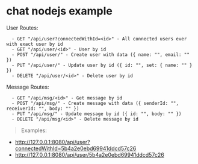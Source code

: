 # chat nodejs example
User Routes:
```
  - GET "/api/user?connectedWithId=<id>" - All connected users ever with exact user by id
  - GET "/api/user/<id>" - User by id
  - POST "/api/user/" - Create user with data ({ name: "", email: "" })
  - PUT "/api/user/" - Update user by id ({ id: "", set: { name: "" } })
  - DELETE "/api/user/<id>" - Delete user by id
```
  
Message Routes:
```
  - GET "/api/msg/<id>" - Get message by id
  - POST "/api/msg/" - Create message with data ({ senderId: "", receiverId: "", body: "" })
  - PUT "/api/msg/" - Update message by id ({ id: "", body: "" })
  - DELETE "/api/msg/<id>" - Delete message by id
```

> Examples:
  - http://127.0.0.1:8080/api/user?connectedWithId=5b4a2e0ebd69941ddcd57c26
  - http://127.0.0.1:8080/api/user/5b4a2e0ebd69941ddcd57c26
